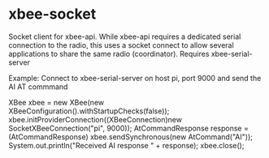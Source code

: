 # xbee-socket

Socket client for xbee-api. While xbee-api requires a dedicated serial connection to the radio, this uses a socket connect to allow several applications to share the same radio (coordinator). Requires xbee-serial-server
  
  Example: Connect to xbee-serial-server on host pi, port 9000 and send the AI AT commmand
  
XBee xbee = new XBee(new XBeeConfiguration().withStartupChecks(false));
xbee.initProviderConnection((XBeeConnection)new SocketXBeeConnection("pi", 9000));
AtCommandResponse response = (AtCommandResponse) xbee.sendSynchronous(new AtCommand("AI"));
System.out.println("Received AI response " + response);
xbee.close();

